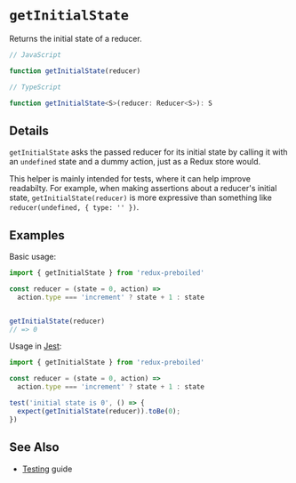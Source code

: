 # `getInitialState`

Returns the initial state of a reducer.

```js
// JavaScript

function getInitialState(reducer)
```

```ts
// TypeScript

function getInitialState<S>(reducer: Reducer<S>): S
```

## Details

`getInitialState` asks the passed reducer for its initial state by calling it
with an `undefined` state and a dummy action, just as a Redux store would.

This helper is mainly intended for tests, where it can help improve
readabilty. For example, when making assertions about a reducer's initial
state, `getInitialState(reducer)` is more expressive than something like
`reducer(undefined, { type: '' })`.

## Examples

Basic usage:

```js
import { getInitialState } from 'redux-preboiled'

const reducer = (state = 0, action) => 
  action.type === 'increment' ? state + 1 : state


getInitialState(reducer)
// => 0
```

Usage in [Jest][jest]:

```js
import { getInitialState } from 'redux-preboiled'

const reducer = (state = 0, action) => 
  action.type === 'increment' ? state + 1 : state

test('initial state is 0', () => {
  expect(getInitialState(reducer)).toBe(0);
})
```

## See Also

- [Testing](../guide/testing.md) guide

[jest]: https://jestjs.io/
